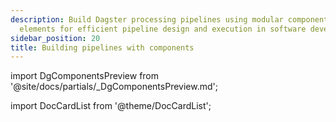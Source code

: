 ```yaml
---
description: Build Dagster processing pipelines using modular components. Leverage reusable
  elements for efficient pipeline design and execution in software development.
sidebar_position: 20
title: Building pipelines with components
---
```


import DgComponentsPreview from '@site/docs/partials/\_DgComponentsPreview.md';

<DgComponentsPreview />

import DocCardList from '@theme/DocCardList';

<DocCardList />
